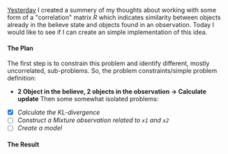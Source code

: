 [Yesterday](2025-02-12) I created a summery of my thoughts about working with some form of a "correlation" matrix $R$ which indicates similarity between objects already in the believe state and objects found in an observation. Today I would like to see if I can create an simple implementation of this idea.
#### The Plan
The first step is to constrain this problem and identify different, mostly uncorrelated, sub-problems. So, the problem constraints/simple problem definition:
- **2 Object in the believe, 2 objects in the observation -> Calculate update**
Then some somewhat isolated problems:
- [x]  *Calculate the KL-divergence*
- [ ] *Construct a Mixture observation related to `x1` and `x2`* 
- [ ] *Create a model*
#### The Result
